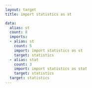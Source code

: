 ```yaml
---
layout: target
title: import statistics as st

data:
  alias: st
  count: 8
  imports:
  - alias: st
    count: 5
    import: import statistics as st
    target: statistics
  - alias: stat
    count: 3
    import: import statistics as stat
    target: statistics
  target: statistics
---
```

